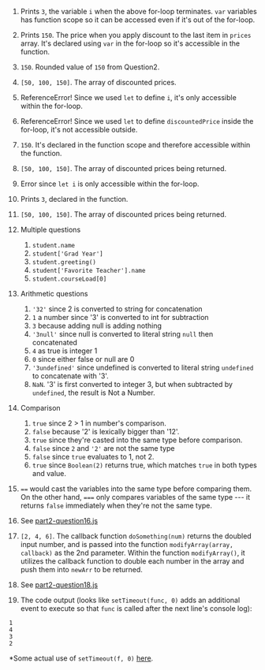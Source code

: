 1. Prints `3`, the variable `i` when the above for-loop terminates. `var` variables has function scope so it can be accessed even if it's out of the for-loop. 
2. Prints `150`. The price when you apply discount to the last item in `prices` array. It's declared using `var` in the for-loop so it's accessible in the function.
3. `150`. Rounded value of `150` from Question2. 
4. `[50, 100, 150]`. The array of discounted prices. 
5. ReferenceError! Since we used `let` to define `i`, it's only accessible within the for-loop.
6. ReferenceError! Since we used `let` to define `discountedPrice` inside the for-loop, it's not accessible outside.
7. `150`. It's declared in the function scope and therefore accessible within the function. 
8. `[50, 100, 150]`. The array of discounted prices being returned.
9. Error since `let i` is only accessible within the for-loop.
10. Prints `3`, declared in the function. 
11. `[50, 100, 150]`. The array of discounted prices being returned.

12. Multiple questions
    1. `student.name`
    2. `student['Grad Year']` 
    3. `student.greeting()`
    4. `student['Favorite Teacher'].name`
    5. `student.courseLoad[0]`

13. Arithmetic questions
    1.  `'32'` since 2 is converted to string for concatenation
    2.  `1` a number since '3' is converted to int for subtraction
    3.  `3` because adding null is adding nothing
    4.  `'3null'` since null is converted to literal string `null` then concatenated
    5.  `4` as true is integer 1
    6.  `0` since either false or null are 0
    7.  `'3undefined'` since undefined is converted to literal string `undefined` to concatenate with '3'. 
    8.  `NaN`. '3' is first converted to integer 3, but when subtracted by `undefined`, the result is Not a Number. 

14. Comparison
    1.  `true` since 2 > 1 in number's comparison.
    2.  `false` because '2' is lexically bigger than '12'.
    3.  `true` since they're casted into the same type before comparison.
    4.  `false` since `2` and `'2'` are not the same type
    5.  `false` since `true` evaluates to 1, not 2.
    6.  `true` since `Boolean(2)` returns true, which matches `true` in both types and value.   

15. `==` would cast the variables into the same type before comparing them. On the other hand, `===` only compares variables of the same type --- it returns `false` immediately when they're not the same type. 

16. See [part2-question16.js](part2-question16.js)
17. `[2, 4, 6]`. The callback function `doSomething(num)` returns the doubled input number, and is passed into the function `modifyArray(array, callback)` as the 2nd parameter.  Within the function `modifyArray()`, it utilizes the callback function to double each number in the array and push them into `newArr` to be returned. 
18. See [part2-question18.js](part2-question18.js)
19. The code output (looks like `setTimeout(func, 0)` adds an additional event to execute so that `func` is called after the next line's console log):
```
1
4
3
2
```
*Some actual use of `setTimeout(f, 0)` [here](https://stackoverflow.com/questions/779379/why-is-settimeoutfn-0-sometimes-useful). 
